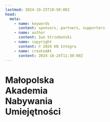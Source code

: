 ```yaml
---
lastmod: 2024-10-25T10:50:00Z
head:
  meta:
    - name: keywords
      content: sponsors, partners, supporters
    - name: author
      content: Iwo Strzeboński
    - name: copyright
      content: © 2024 KN Integra
    - name: createdAt
      content: 2024-10-24T11:30:00Z
---
```


# Małopolska <br />Akademia <br />Nabywania <br />Umiejętności
